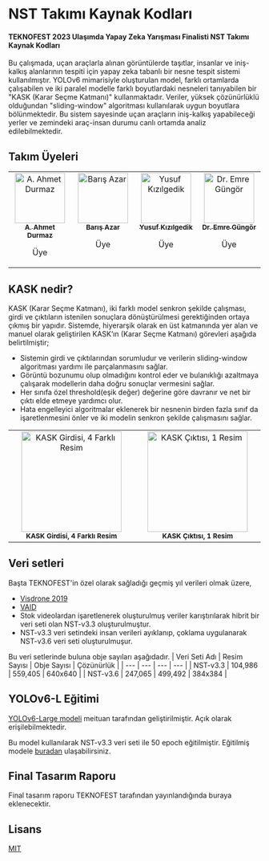
# NST Takımı Kaynak Kodları
#### TEKNOFEST 2023 Ulaşımda Yapay Zeka Yarışması Finalisti  NST Takımı Kaynak Kodları
Bu çalışmada, uçan araçlarla alınan görüntülerde taşıtlar, insanlar ve iniş-kalkış alanlarının tespiti için yapay zeka tabanlı bir nesne tespit sistemi kullanılmıştır. YOLOv6 mimarisiyle oluşturulan model, farklı ortamlarda çalışabilen ve iki paralel modelle farklı boyutlardaki nesneleri tanıyabilen bir "KASK (Karar Seçme Katmanı)" kullanmaktadır. Veriler, yüksek çözünürlüklü olduğundan "sliding-window" algoritması kullanılarak uygun boyutlara bölünmektedir. Bu sistem sayesinde uçan araçların iniş-kalkış yapabileceği yerler ve zemindeki araç-insan durumu canlı ortamda analiz edilebilmektedir.

## Takım Üyeleri
<table>
    <tbody>
        <tr>
            <td align="center" valign="top" width="11.11%"><a href="https://github.com/AAhmetDurmaz"><img src="https://github.com/AAhmetDurmaz.png" width="100px;" alt="A. Ahmet Durmaz"/><br /><sub><b>A. Ahmet Durmaz</b></sub></a><br /><p>Üye</p></td>
            <td align="center" valign="top" width="11.11%"><a href="https://github.com/barisazar"><img src="https://github.com/barisazar.png" width="100px;" alt="Barış Azar"/><br /><sub><b>Barış Azar</b></sub></a><br /><p>Üye</p></td>
            <td align="center" valign="top" width="11.11%"><a href="https://github.com/YusufKizilgedik"><img src="https://github.com/YusufKizilgedik.png" width="100px;" alt="Yusuf Kızılgedik"/><br /><sub><b>Yusuf Kızılgedik</b></sub></a><br /><p>Üye</p></td>
            <td align="center" valign="top" width="11.11%"><a href="https://github.com/mregungor"><img src="https://github.com/mregungor.png" width="100px;" alt="Dr. Emre Güngör"/><br /><sub><b>Dr. Emre Güngör</b></sub></a><br /><p>Üye</p></td>
        </tr>
    </tbody>
</table>


## KASK nedir?
KASK (Karar Seçme Katmanı), iki farklı model senkron şekilde çalışması, girdi ve çıktıların istenilen sonuçlara dönüştürülmesi gerektiğinden ortaya çıkmış bir yapıdır. Sistemde, hiyerarşik olarak en üst katmanında yer alan ve manuel olarak geliştirilen KASK’ın (Karar Seçme Katmanı) görevleri aşağıda belirtilmiştir;
* Sistemin girdi ve çıktılarından sorumludur ve verilerin sliding-window algoritması yardımı ile parçalanmasını sağlar.
* Görüntü bozunumu olup olmadığını kontrol eder ve bulanıklığı azaltmaya çalışarak modellerin daha doğru sonuçlar vermesini sağlar.
* Her sınıfa özel threshold(eşik değer) değerine göre davranır ve net bir çıktı elde etmeye yardımcı olur.
* Hata engelleyici algoritmalar eklenerek bir nesnenin birden fazla sınıf da işaretlenmesini önler ve iki modelin senkron şekilde çalışmasını sağlar.

<table>
    <tbody>
        <tr>
            <td align="center" valign="top" width="25%"><img src="https://raw.githubusercontent.com/AAhmetDurmaz/NST-UYZ/master/src/1.jpg" width="200px" alt="KASK Girdisi, 4 Farklı Resim"/><br /><sub><b>KASK Girdisi, 4 Farklı Resim</b></sub></td>
            <td align="center" valign="top" width="25%"><img src="https://raw.githubusercontent.com/AAhmetDurmaz/NST-UYZ/master/src/2.jpg" width="200px" alt="KASK Çıktısı, 1 Resim"/><br /><sub><b>KASK Çıktısı, 1 Resim</b></sub></td>
        </tr>
    </tbody>
</table>

## Veri setleri
Başta TEKNOFEST'in özel olarak sağladığı geçmiş yıl verileri olmak üzere,
* [Visdrone 2019](https://github.com/VisDrone/VisDrone-Dataset)
* [VAID](https://github.com/KaiChun-RVL/VAID_dataset)
* Stok videolardan işaretlenerek oluşturulmuş veriler
karıştırılarak hibrit bir veri seti olan NST-v3.3 oluşturulmuştur.
* NST-v3.3 veri setindeki insan verileri ayıklanıp, çoklama uygulanarak NST-v3.6 veri seti oluşturulmuşur.

Bu veri setlerinde buluna obje sayıları aşağıdadır.
| Veri Seti Adı | Resim Sayısı | Obje Sayısı | Çözünürlük |
| --- | --- | --- | --- |
| NST-v3.3 | 104,986 | 559,405 | 640x640 |
| NST-v3.6 | 247,065 | 499,492 | 384x384 |

## YOLOv6-L Eğitimi
[YOLOv6-Large modeli](https://github.com/meituan/YOLOv6/releases/tag/0.4.0) meituan tarafından geliştirilmiştir. Açık olarak erişilebilmektedir.

Bu model kullanılarak NST-v3.3 veri seti ile 50 epoch eğitilmiştir. Eğitilmiş modele [buradan](https://drive.google.com/drive/folders/13V1o9SvbDddMvR-G1yIcLyu4Yhx4rJNs?usp=sharing) ulaşabilirsiniz.

## Final Tasarım Raporu
Final tasarım raporu TEKNOFEST tarafından yayınlandığında buraya eklenecektir.

## Lisans

[MIT](https://choosealicense.com/licenses/mit/)
